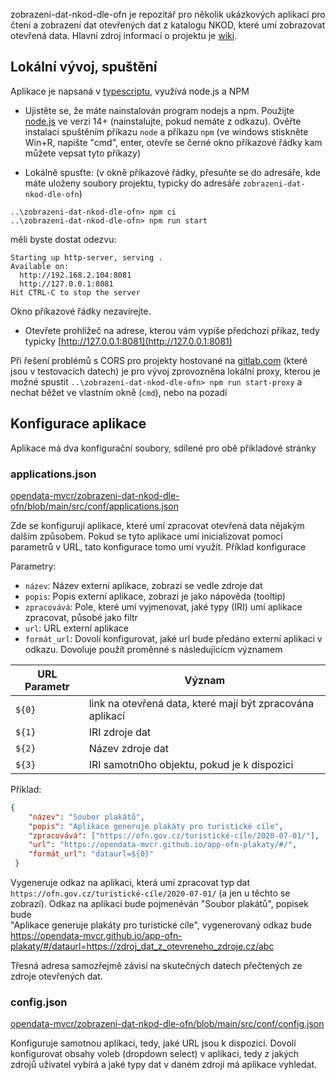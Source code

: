 zobrazeni-dat-nkod-dle-ofn je repozitář pro několik ukázkových aplikací pro čtení a zobrazení dat otevřených dat z katalogu NKOD, které umí zobrazovat otevřená data. Hlavní zdroj informací o projektu je [wiki](https://github.com/opendata-mvcr/zobrazeni-dat-nkod-dle-ofn/wiki).

## Lokální vývoj, spuštění
Aplikace je napsaná v [typescriptu](https://cs.wikipedia.org/wiki/TypeScript), využívá node.js a NPM

* Ujistěte se, že máte nainstalován program nodejs a npm.
Použijte [node.js](https://nodejs.org/en/download/) ve verzi 14+ (nainstalujte, pokud nemáte z odkazu). Ověřte instalaci spuštěním příkazu `node` a příkazu `npm` 
(ve windows stiskněte Win+R, napište "cmd", enter, otevře se černé okno příkazové řádky kam můžete vepsat tyto příkazy)

* Lokálně spusťte: 
(v okně příkazové řádky, přesuňte se do adresáře, kde máte uloženy soubory projektu, typicky do adresáře `zobrazeni-dat-nkod-dle-ofn`)
```shell script
..\zobrazeni-dat-nkod-dle-ofn> npm ci
..\zobrazeni-dat-nkod-dle-ofn> npm run start
```

měli byste dostat odezvu:
```shell script
Starting up http-server, serving .
Available on:
  http://192.168.2.104:8081
  http://127.0.0.1:8081
Hit CTRL-C to stop the server
```
Okno příkazové řádky nezavírejte.

* Otevřete prohlížeč na adrese, kterou vám vypíše předchozí příkaz, tedy typicky 
[http://127.0.0.1:8081](http://127.0.0.1:8081)

Při řešení problémů s CORS pro projekty hostované na [gitlab.com]() (které jsou v testovacích datech) je pro vývoj zprovozněna lokální proxy, kterou je možné spustit 
`..\zobrazeni-dat-nkod-dle-ofn> npm run start-proxy` a nechat běžet ve vlastním okně (`cmd`), nebo na pozadí

## Konfigurace aplikace
Aplikace má dva konfigurační soubory, sdílené pro obě příkladové stránky

### applications.json
[opendata-mvcr/zobrazeni-dat-nkod-dle-ofn/blob/main/src/conf/applications.json]()

Zde se konfigurují aplikace, které umí zpracovat otevřená data nějakým dalším způsobem. Pokud se tyto aplikace umí inicializovat pomocí parametrů v URL, tato konfigurace tomo umí využít.
Příklad konfigurace

 Parametry:
 * `název`: Název externí aplikace, zobrazí se vedle zdroje dat 
 * `popis`: Popis externí aplikace, zobrazí je jako nápověda (tooltip)
 * `zpracovává`: Pole, které umí vyjmenovat, jaké typy (IRI) umí aplikace zpracovat, působé jako filtr
 * `url`: URL externí aplikace
 * `formát_url`: Dovolí konfigurovat, jaké url bude předáno externí aplikaci v odkazu. Dovoluje použít proměnné s následujícícm významem
 

 |URL Parametr|Význam|
 |---|---| 
 |`${0}`|link na otevřená data, které mají být zpracována aplikací|
 |`${1}`|IRI zdroje dat|
 |`${2}`|Název zdroje dat|
 |`${3}`|IRI samotn0ho objektu, pokud je k dispozici|
 
 Příklad:          
```json
{
    "název": "Soubor plakátů",
    "popis": "Aplikace generuje plakáty pro turistické cíle",
    "zpracovává": ["https://ofn.gov.cz/turistické-cíle/2020-07-01/"],
    "url": "https://opendata-mvcr.github.io/app-ofn-plakaty/#/",
    "formát_url": "dataurl=${0}"
 }
```
 
 Vygeneruje odkaz na aplikaci, která umí zpracovat typ dat `https://ofn.gov.cz/turistické-cíle/2020-07-01/` 
 (a jen u těchto se zobrazí). Odkaz na aplikaci bude pojmenéván "Soubor plakátů", popisek bude  
 "Aplikace generuje plakáty pro turistické cíle", vygenerovaný odkaz bude
 https://opendata-mvcr.github.io/app-ofn-plakaty/#/dataurl=https://zdroj_dat_z_otevreneho_zdroje.cz/abc
 
 Třesná adresa samozřejmě závisí na skutečných datech přečtených ze zdroje otevřených dat.
 
### config.json
[opendata-mvcr/zobrazeni-dat-nkod-dle-ofn/blob/main/src/conf/config.json]()

Konfiguruje samotnou aplikaci, tedy, jaké URL jsou k dispozici. 
Dovolí konfigurovat obsahy voleb (dropdown select) v aplikaci, tedy z jakých zdrojů uživatel vybírá 
a jaké typy dat v daném zdroji má aplikace vyhledat.
